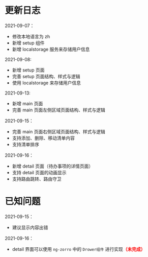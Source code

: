 # 更新日志

2021-09-07：
- 修改本地语言为 zh
- 新增 setup 组件
- 新增 localstorage 服务来存储用户信息

2021-09-08:
- 新增 setup 页面
- 完善 setup 页面结构、样式与逻辑
- 使用 localstorage 来存储用户信息

2021-09-13:
- 新增 main 页面
- 完善 main 页面左侧区域页面结构、样式与逻辑

2021-09-15：
- 完善 main 页面右侧区域页面结构、样式与逻辑
- 支持添加、删除、移动清单内容
- 支持清单排序

2021-09-16：
- 新增 detail 页面（待办事项的详情页面）
- 支持 detail 页面的动画显示
- 支持路由跳转、路由守卫

# 已知问题

2021-09-15：
- 建议显示内容出错

2021-09-16：
- detail 界面可以使用 `ng-zorro` 中的 `Drower组件` 进行实现<strong style="color:red;">（未完成）</strong>
